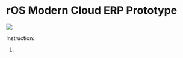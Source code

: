 # rOS Modern Cloud ERP Prototype

<img border="0" src="https://github.com/vadimprogsource/Oql.OData/blob/master/infrastructure.jpg">


Instruction:

1)
